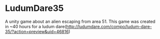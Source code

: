 # LudumDare35
A unity game about an alien escaping from area 51. This game was created in ~40 hours for a ludum dare(http://ludumdare.com/compo/ludum-dare-35/?action=preview&uid=46816)
